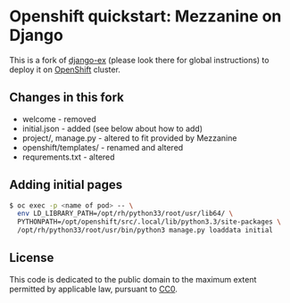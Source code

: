 # Openshift quickstart: Mezzanine on Django

This is a fork of [django-ex](https://github.com/openshift/django-ex) (please look there for global instructions) to deploy it on  [OpenShift](https://github.com/openshift/origin) cluster.

## Changes in this fork

* welcome - removed
* initial.json - added (see below about how to add)
* project/, manage.py - altered to fit provided by Mezzanine
* openshift/templates/ - renamed and altered
* requrements.txt - altered

## Adding initial pages

```bash
$ oc exec -p <name of pod> -- \ 
  env LD_LIBRARY_PATH=/opt/rh/python33/root/usr/lib64/ \
  PYTHONPATH=/opt/openshift/src/.local/lib/python3.3/site-packages \
  /opt/rh/python33/root/usr/bin/python3 manage.py loaddata initial
```

## License

This code is dedicated to the public domain to the maximum extent permitted by applicable law, pursuant to [CC0](http://creativecommons.org/publicdomain/zero/1.0/).
